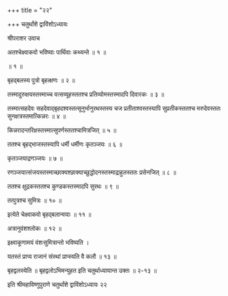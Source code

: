 +++
title = "२२"

+++
चतुर्थांशे द्वाविंशोऽध्यायः

श्रीपराशर उवाच

अतश्चेक्ष्वाकवो भविष्याः पार्थिवाः कथ्यन्ते ॥ १ ॥

॥ १ ॥

बृहद्बलस्य पुत्रो बृहत्क्षणः ॥ २ ॥

तस्मादुरुक्षयस्तस्माच्च वत्सव्यूहस्ततश्च प्रतिव्योमस्तस्मादपि दिवारकः ॥ ३ ॥

तस्मात्सहदेवः सहदेवाद्बृहदश्वस्तत्सूनुर्भानुरथस्तस्य चज प्रतीताश्वस्तस्यापि सुप्रतीकस्ततश्च मरुदेवस्ततः सुनक्षत्रस्तमात्किन्नरः ॥ ४ ॥

किन्नरादन्तरिक्षस्तस्मात्सुपर्णस्ततश्चामित्रजित् ॥ ५ ॥

ततश्च बृहद्भाजस्तस्यापि धर्मी धर्मीणः कृतञ्जयः ॥ ६ ॥

कृतञ्जयाद्रणञ्जयः ॥ ७ ॥

रणञ्जयात्संजयस्तस्माच्छाक्यश्छाक्याच्छुद्धोदनस्तस्माद्राहुलस्ततः प्रसेनजित् ॥ ८ ॥

ततश्च क्षुद्रकस्ततश्च कुण्डकस्तस्मादपि सुरथः ॥ ९ ॥

तत्पुत्रश्च सुमित्रः ॥ १० ॥

इत्येते चेक्ष्वाकवो बृहद्बलान्वयाः ॥ ११ ॥

अत्रानुवंशश्लोकः ॥ १२ ॥

इक्ष्वाकूणामयं वंशःसुमित्रान्तो भविष्यति ।

यतस्तं प्राप्य राजानं संस्थां प्राप्स्यति वै कलौ ॥ १३ ॥

बृहद्वलस्येति ॥ बृहद्वलोऽभिमन्युहत इति चतुर्थाध्यायान्त उक्तः ॥ २-१३ ॥

इति श्रीमहाविष्णुपुराणे चतुर्थांशे द्वाविंशोऽध्यायः २२
